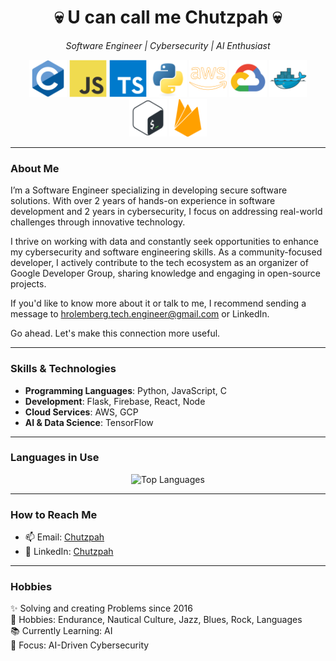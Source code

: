<h1 align="center">💀 U can call me Chutzpah 💀 </h1>
<p align="center">
    <i>Software Engineer | Cybersecurity | AI Enthusiast </i>
</p>

<div align="center">
    <img src="https://github.com/devicons/devicon/blob/master/icons/c/c-original.svg" width="60" alt="C logo"/>
    <img src="https://github.com/devicons/devicon/blob/master/icons/javascript/javascript-original.svg" width="60" alt="JavaScript logo"/>
    <img src="https://github.com/devicons/devicon/blob/master/icons/typescript/typescript-original.svg" width="60" alt="TypeScript logo"/>
    <img src="https://github.com/devicons/devicon/blob/master/icons/python/python-original.svg" width="60" alt="Python logo"/>
    <img src="https://github.com/devicons/devicon/blob/master/icons/amazonwebservices/amazonwebservices-line-wordmark.svg" width="60" alt="AWS logo"/>
    <img src="https://github.com/devicons/devicon/blob/master/icons/googlecloud/googlecloud-original.svg" width="60" alt="GCP logo"/>
    <img src="https://github.com/devicons/devicon/blob/master/icons/docker/docker-original.svg" width="60" alt="Docker logo"/>
    <img src="https://github.com/devicons/devicon/blob/master/icons/bash/bash-original.svg" width="60" alt="Bash logo"/>
    <img src="https://github.com/devicons/devicon/blob/master/icons/firebase/firebase-plain.svg" width="60" alt="Firebase logo"/>
</div>

---

### About Me

I’m a Software Engineer specializing in developing secure software solutions. With over 2 years of hands-on experience in software development and 2 years in cybersecurity, I focus on addressing real-world challenges through innovative technology.

I thrive on working with data and constantly seek opportunities to enhance my cybersecurity and software engineering skills. As a community-focused developer, I actively contribute to the tech ecosystem as an organizer of Google Developer Group, sharing knowledge and engaging in open-source projects.

If you'd like to know more about it or talk to me, I recommend sending a message to hrolemberg.tech.engineer@gmail.com or LinkedIn.

Go ahead. Let's make this connection more useful.

---

### Skills & Technologies
- **Programming Languages**: Python, JavaScript, C
- **Development**: Flask, Firebase, React, Node
- **Cloud Services**: AWS, GCP
- **AI & Data Science**: TensorFlow

---

### Languages in Use
<div align="center">
    <img src="https://github-readme-stats-git-masterrstaa-rickstaa.vercel.app/api/top-langs/?username=hanielrolemberg&layout=compact" alt="Top Languages" />
</div>

---

### How to Reach Me
- 📫 Email: [Chutzpah](mailto:hrolemberg.tech.engineer@gmail.com)
- 💼 LinkedIn: [Chutzpah](https://www.linkedin.com/in/hanielrolemberg/)
  
---

### Hobbies
✨ Solving and creating Problems since 2016  
🎲 Hobbies: Endurance, Nautical Culture, Jazz, Blues, Rock, Languages  
📚 Currently Learning: AI  
🎯 Focus: AI-Driven Cybersecurity
